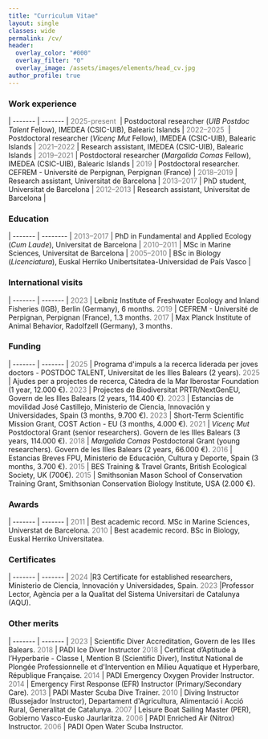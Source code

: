 ```yaml
---
title: "Curriculum Vitae"
layout: single
classes: wide
permalink: /cv/
header:
  overlay_color: "#000"
  overlay_filter: "0"
  overlay_image: /assets/images/elements/head_cv.jpg
author_profile: true
---
```



### Work experience

| ------- | ------- |
<span style="color:#7c7c7c"> 2025-present </span> | Postdoctoral researcher (*UIB Postdoc Talent* Fellow), IMEDEA (CSIC-UIB), Balearic Islands |
<span style="color:#7c7c7c"> 2022–2025 </span> | Postdoctoral researcher (*Vicenç Mut* Fellow), IMEDEA (CSIC-UIB), Balearic Islands |
<span style="color:#7c7c7c"> 2021–2022 </span> | Research assistant, IMEDEA (CSIC-UIB), Balearic Islands |
<span style="color:#7c7c7c"> 2019–2021 </span> |   Postdoctoral researcher (*Margalida Comas* Fellow), IMEDEA (CSIC-UIB), Balearic Islands |
<span style="color:#7c7c7c"> 2019 </span> |         Postdoctoral researcher. CEFREM - Université de Perpignan, Perpignan (France) |
<span style="color:#7c7c7c"> 2018–2019 </span> | Research assistant, Universitat de Barcelona |
<span style="color:#7c7c7c"> 2013–2017 </span> | PhD student, Universitat de Barcelona |
<span style="color:#7c7c7c"> 2012–2013 </span> | Research assistant, Universitat de Barcelona | 

### Education

| ------- | -------- |
<span style="color:#7c7c7c"> 2013–2017 </span> | PhD in Fundamental and Applied Ecology (*Cum Laude*), Universitat de Barcelona | 
<span style="color:#7c7c7c"> 2010–2011 </span>| MSc in Marine Sciences, Universitat de Barcelona |
<span style="color:#7c7c7c"> 2005–2010 </span>| BSc in Biology (*Licenciatura*), Euskal Herriko Unibertsitatea-Universidad de País Vasco |


### International visits

| ------- | ------- |
<span style="color:#7c7c7c"> 2023 </span> | Leibniz Institute of Freshwater Ecology and Inland Fisheries (IGB), Berlin (Germany), 6 months.
<span style="color:#7c7c7c"> 2019 </span> | CEFREM - Université de Perpignan, Perpignan (France), 1.3 months.
<span style="color:#7c7c7c"> 2017 </span> | Max Planck Institute of Animal Behavior, Radolfzell (Germany), 3 months.

### Funding

| ------- | ------- |
<span style="color:#7c7c7c"> 2025 </span> | Programa d'impuls a la recerca liderada per joves doctors - POSTDOC TALENT, Universitat de les Illes Balears (2 years).
<span style="color:#7c7c7c"> 2025 </span> | Ajudes per a projectes de recerca, Càtedra de la Mar Iberostar Foundation (1 year, 12.000 €).
<span style="color:#7c7c7c"> 2023 </span> | Projectes de Biodiversitat PRTR/NextGenEU, Govern de les Illes Balears (2 years, 114.400 €).
<span style="color:#7c7c7c"> 2023 </span> | Estancias de movilidad José Castillejo, Ministerio de Ciencia, Innovación y Universidades, Spain (3 months, 9.700 €).
<span style="color:#7c7c7c"> 2023 </span> | Short-Term Scientific Mission Grant, COST Action - EU (3 months, 4.000 €).
<span style="color:#7c7c7c"> 2021 </span> | *Vicenç Mut* Postdoctoral Grant (senior researchers). Govern de les Illes Balears (3 years, 114.000 €).
<span style="color:#7c7c7c"> 2018 </span> | *Margalida Comas* Postdoctoral Grant (young researchers). Govern de les Illes Balears (2 years, 66.000 €).
<span style="color:#7c7c7c"> 2016 </span> | Estancias Breves FPU, Ministerio de Educación, Cultura y Deporte, Spain (3 months, 3.700 €).
<span style="color:#7c7c7c"> 2015 </span> | BES Training & Travel Grants, British Ecological Society, UK (700€).
<span style="color:#7c7c7c"> 2015 </span> | Smithsonian Mason School of Conservation Training Grant, Smithsonian Conservation Biology Institute, USA (2.000 €).

### Awards

| ------- | ------- |
<span style="color:#7c7c7c"> 2011 </span> | Best academic record. MSc in Marine Sciences, Universtat de Barcelona.
<span style="color:#7c7c7c"> 2010 </span> | Best academic record. BSc in Biology, Euskal Herriko Universitatea.


### Certificates

| ------- | ------- |
<span style="color:#7c7c7c"> 2024 </span> |R3 Certificate for established researchers, Ministerio de Ciencia, Innovación y Universidades, Spain.
<span style="color:#7c7c7c"> 2023 </span> |Professor Lector, Agència per a la Qualitat del Sistema Universitari de Catalunya (AQU).


### Other merits

| ------- | ------- |
<span style="color:#7c7c7c"> 2023 </span> | Scientific Diver Accreditation, Govern de les Illes Balears.
<span style="color:#7c7c7c"> 2018 </span> | PADI Ice Diver Instructor
<span style="color:#7c7c7c"> 2018 </span> | Certificat d’Aptitude à l’Hyperbarie - Classe I, Mention B (Scientific Diver), Institut National de Plongée Professionnelle et d'Intervention en Milieu Aquatique et Hyperbare, République Française.
<span style="color:#7c7c7c"> 2014 </span> | PADI Emergency Oxygen Provider Instructor.
<span style="color:#7c7c7c"> 2014 </span> | Emergency First Response (EFR) Instructor (Primary/Secondary Care).
<span style="color:#7c7c7c"> 2013 </span> | PADI Master Scuba Dive Trainer.
<span style="color:#7c7c7c"> 2010 </span> | Diving Instructor (Bussejador Instructor), Departament d'Agricultura, Alimentació i Acció Rural, Generalitat de Catalunya.
<span style="color:#7c7c7c"> 2007 </span> | Leisure Boat Sailing Master (PER), Gobierno Vasco-Eusko Jaurlaritza.
<span style="color:#7c7c7c"> 2006 </span> | PADI Enriched Air (Nitrox) Instructor.
<span style="color:#7c7c7c"> 2006 </span> | PADI Open Water Scuba Instructor.

